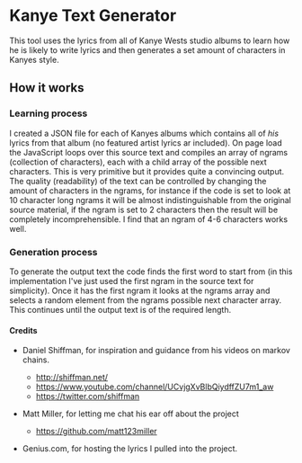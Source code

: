 # Kanye Text Generator #
This tool uses the lyrics from all of Kanye Wests studio albums to learn how he is likely to write lyrics and then generates a set amount of characters in Kanyes style.

## How it works ##

### Learning process ###
I created a JSON file for each of Kanyes albums which contains all of _his_ lyrics from that album (no featured artist lyrics ar included). On page load the JavaScript loops over this source text and compiles an array of ngrams (collection of characters), each with a child array of the possible next characters. This is very primitive but it provides quite a convincing output. The quality (readability) of the text can be controlled by changing the amount of characters in the ngrams, for instance if the code is set to look at 10 character long ngrams it will be almost indistinguishable from the original source material, if the ngram is set to 2 characters then the result will be completely incomprehensible. I find that an ngram of 4-6 characters works well.

### Generation process ###
To generate the output text the code finds the first word to start from (in this implementation I've just used the first ngram in the source text for simplicity). Once it has the first ngram it looks at the ngrams array and selects a random element from the ngrams possible next character array. This continues until the output text is of the required length.

#### Credits ####
* Daniel Shiffman, for inspiration and guidance from his videos on markov chains.
  - http://shiffman.net/
  - https://www.youtube.com/channel/UCvjgXvBlbQiydffZU7m1_aw
  - https://twitter.com/shiffman
  
* Matt Miller, for letting me chat his ear off about the project
  - https://github.com/matt123miller
  
* Genius.com, for hosting the lyrics I pulled into the project.
